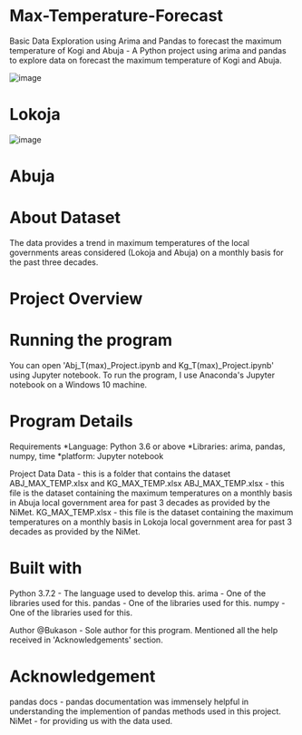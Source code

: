 # Max-Temperature-Forecast
Basic Data Exploration using Arima and Pandas to forecast the maximum temperature of Kogi and Abuja - A Python project using arima and pandas to explore data on forecast the maximum temperature of Kogi and Abuja.

![image](https://github.com/Bukson01/Max-Temperature-Forecast-/assets/81016410/e7ff3d59-8a48-4e80-8968-6e7ceb73aa61)
# Lokoja
![image](https://github.com/Bukson01/Max-Temperature-Forecast-/assets/81016410/1782c35f-a64d-43c6-92b9-46c1df133e05)
# Abuja

# About Dataset
The data provides a trend in maximum temperatures of the local governments areas considered (Lokoja and Abuja) on a monthly basis for the past three decades.

# Project Overview

# Running the program
You can open 'Abj_T(max)_Project.ipynb and Kg_T(max)_Project.ipynb' using Jupyter notebook. To run the program, I use Anaconda's Jupyter notebook on a Windows 10 machine.

# Program Details
Requirements
*Language: Python 3.6 or above *Libraries: arima, pandas, numpy, time *platform: Jupyter notebook

Project Data
Data - this is a folder that contains the dataset ABJ_MAX_TEMP.xlsx and KG_MAX_TEMP.xlsx
ABJ_MAX_TEMP.xlsx - this file is the dataset containing the maximum temperatures on a monthly basis in Abuja local government area for past 3 decades as provided by the NiMet.
KG_MAX_TEMP.xlsx - this file is the dataset containing the maximum temperatures on a monthly basis in Lokoja local government area for past 3 decades as provided by the NiMet.

# Built with    
Python 3.7.2 - The language used to develop this.
arima - One of the libraries used for this.
pandas - One of the libraries used for this.
numpy - One of the libraries used for this.

Author
@Bukason - Sole author for this program. Mentioned all the help received in 'Acknowledgements' section.

# Acknowledgement
pandas docs - pandas documentation was immensely helpful in understanding the implemention of pandas methods used in this project.
NiMet - for providing us with the data used.
